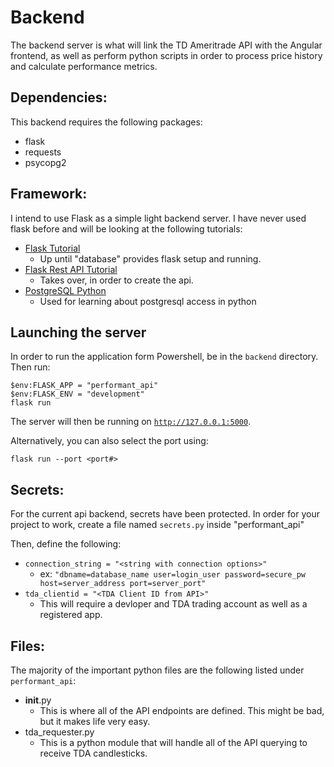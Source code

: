 # Backend

The backend server is what will link the TD Ameritrade API with the Angular frontend, as well as perform python scripts in order to process price history and calculate performance metrics.

## Dependencies:

This backend requires the following packages:

- flask
- requests
- psycopg2

## Framework:

I intend to use Flask as a simple light backend server. I have never used flask before and will be looking at the following tutorials:

- [Flask Tutorial](https://flask.palletsprojects.com/en/2.0.x/tutorial/)
    - Up until "database" provides flask setup and running.
- [Flask Rest API Tutorial](https://pythonbasics.org/flask-rest-api/)
    - Takes over, in order to create the api.
- [PostgreSQL Python](https://www.postgresqltutorial.com/postgresql-python/)
    - Used for learning about postgresql access in python

## Launching the server

In order to run the application form Powershell, be in the `backend` directory. Then run:

```
$env:FLASK_APP = "performant_api"
$env:FLASK_ENV = "development"
flask run
```

The server will then be running on [`http://127.0.0.1:5000`](http://127.0.0.1:5000).

Alternatively, you can also select the port using:
```
flask run --port <port#>
```

## Secrets:

For the current api backend, secrets have been protected. In order for your project to work, create a file named `secrets.py` inside "performant_api"

Then, define the following:
- `connection_string = "<string with connection options>"`
    - ex: `"dbname=database_name user=login_user password=secure_pw host=server_address port=server_port"`
- `tda_clientid = "<TDA Client ID from API>"`
    - This will require a devloper and TDA trading account as well as a registered app.

## Files:

The majority of the important python files are the following listed under `performant_api`:
- __init__.py
    - This is where all of the API endpoints are defined. This might be bad, but it makes life very easy.
- tda_requester.py
    - This is a python module that will handle all of the API querying to receive TDA candlesticks.